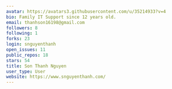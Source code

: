 ```yaml
---
avatar: https://avatars3.githubusercontent.com/u/35214933?v=4
bio: Family IT Support since 12 years old.
email: thanhson16198@gmail.com
followers: 8
following: 1
forks: 23
login: snguyenthanh
open_issues: 11
public_repos: 18
stars: 54
title: Son Thanh Nguyen
user_type: User
website: https://www.snguyenthanh.com/
---
```

